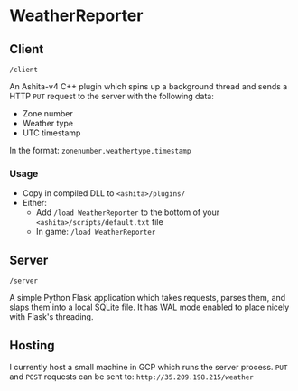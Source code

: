 # WeatherReporter

## Client

`/client`

An Ashita-v4 C++ plugin which spins up a background thread and sends a HTTP `PUT` request to the server with the following data:

- Zone number
- Weather type
- UTC timestamp

In the format: `zonenumber,weathertype,timestamp`

### Usage

- Copy in compiled DLL to `<ashita>/plugins/`
- Either:
  - Add `/load WeatherReporter` to the bottom of your `<ashita>/scripts/default.txt` file
  - In game: `/load WeatherReporter`

## Server

`/server`

A simple Python Flask application which takes requests, parses them, and slaps them into a local SQLite file.
It has WAL mode enabled to place nicely with Flask's threading.

## Hosting

I currently host a small machine in GCP which runs the server process. `PUT` and `POST` requests can be sent to: `http://35.209.198.215/weather`
